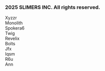 ### 2025 SLIMERS INC. All rights reserved.

Xyzzr  
Monolith  
Spokera6  
Twig  
Revelix  
Bolts  
Jfx  
Iqsm  
R6u  
Ann
